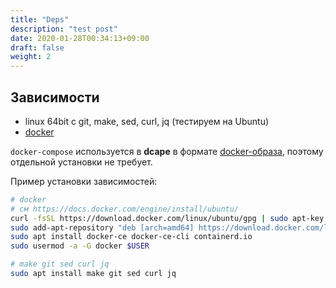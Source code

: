 ```yaml
---
title: "Deps"
description: "test post"
date: 2020-01-28T00:34:13+09:00
draft: false
weight: 2
---
```


## Зависимости

* linux 64bit с git, make, sed, curl, jq (тестируем на Ubuntu)
* [docker](http://docker.io)

`docker-compose` используется в **dcape** в формате [docker-образа](https://hub.docker.com/r/docker/compose/), поэтому отдельной установки не требует.

Пример установки зависимостей:

```bash
# docker
# см https://docs.docker.com/engine/install/ubuntu/
curl -fsSL https://download.docker.com/linux/ubuntu/gpg | sudo apt-key add -
sudo add-apt-repository "deb [arch=amd64] https://download.docker.com/linux/ubuntu $(lsb_release -cs) stable"
sudo apt install docker-ce docker-ce-cli containerd.io
sudo usermod -a -G docker $USER

# make git sed curl jq
sudo apt install make git sed curl jq
```

